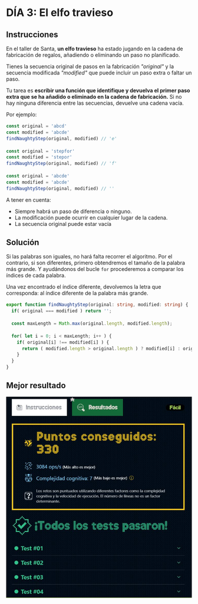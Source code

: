 # DÍA 3: El elfo travieso

## Instrucciones

En el taller de Santa, **un elfo travieso** ha estado jugando en la cadena de fabricación de regalos, añadiendo o eliminando un paso no planificado.

Tienes la secuencia original de pasos en la fabricación *"original"* y la secuencia modificada *"modified"* que puede incluir un paso extra o faltar un paso.

Tu tarea es **escribir una función que identifique y devuelva el primer paso extra que se ha añadido o eliminado en la cadena de fabricación.** Si no hay ninguna diferencia entre las secuencias, devuelve una cadena vacía.

Por ejemplo:

~~~javascript
const original = 'abcd'
const modified = 'abcde'
findNaughtyStep(original, modified) // 'e'

const original = 'stepfor'
const modified = 'stepor'
findNaughtyStep(original, modified) // 'f'

const original = 'abcde'
const modified = 'abcde'
findNaughtyStep(original, modified) // ''
~~~

A tener en cuenta:

- Siempre habrá un paso de diferencia o ninguno.
- La modificación puede ocurrir en cualquier lugar de la cadena.
- La secuencia original puede estar vacía

## Solución

Si las palabras son iguales, no hará falta recorrer el algoritmo. Por el contrario, si son diferentes, primero obtendremos el tamaño de la palabra más grande. Y ayudándonos del bucle `for` procederemos a comparar los índices de cada palabra.

Una vez encontrado el índice diferente, devolvemos la letra que corresponda: al índice diferente de la palabra más grande.

~~~typescript
export function findNaughtyStep(original: string, modified: string) {
  if( original === modified ) return '';

  const maxLength = Math.max(original.length, modified.length);

  for( let i = 0; i < maxLength; i++ ) {
    if( original[i] !== modified[i] ) {
      return ( modified.length > original.length ) ? modified[i] : original[i];
    }
  }
}
~~~

## Mejor resultado

![challenge-3-result](best-result.JPG)